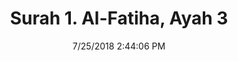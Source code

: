 ---
title       : "Surah 1. Al-Fatiha, Ayah 3"
date        : 7/25/2018 2:44:06 PM
draft       : false
type        : "quran"
layout      : "compare"
BookCode    : "CMP"
SurahNumber : "1"
AyahNumber  : "3"
TotalAyah   : "7"
---
